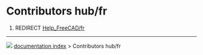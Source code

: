 # Contributors hub/fr
1.  REDIRECT [Help_FreeCAD/fr](Help_FreeCAD/fr.md)



---
![](images/Button_right.svg) [documentation index](../README.md) > Contributors hub/fr
